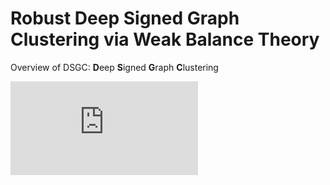 # Robust Deep Signed Graph Clustering via Weak Balance Theory
Overview of DSGC: **D**eep **S**igned **G**raph **C**lustering

![image text](https://github.com/yaoyaohuanghuang/DSGC/blob/main/framework_www.pdf)


